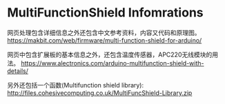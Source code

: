 # MultiFunctionShield Infomrations

网页处理包含详细信息之外还包含中文参考资料，内容又代码和原理图。
https://makbit.com/web/firmware/multi-function-shield-for-arduino/

网页中包含扩展板的基本信息之外，还包含温度传感器，APC220无线模块的用法。
https://www.alectronics.com/arduino-multifunction-shield-with-details/

另外还包括一个函数(Multifunction shield library):
http://files.cohesivecomputing.co.uk/MultiFuncShield-Library.zip